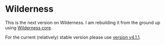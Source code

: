 # Wilderness

This is the next version on Wilderness. I am rebuilding it from the ground up
using [Wilderness core](https://github.com/colinmeinke/wilderness-core).

For the current (relatively) stable version please use
[version v4.1.1](https://github.com/colinmeinke/wilderness/tree/v4.1.1).
